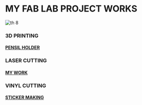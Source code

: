 # MY FAB LAB PROJECT WORKS

![th 8](https://user-images.githubusercontent.com/31272035/30237242-e3ce66f2-953e-11e7-9f15-55de220334cf.jpg)


### 3D PRINTING
#### [PENSIL HOLDER](https://safeenamuhammed.github.io/3d)

### LASER CUTTING
####  [MY WORK](https://safeenamuhammed.github.io/laser)

### VINYL CUTTING
#### [STICKER MAKING](https://safeenamuhammed.github.io/vinyl)



 
